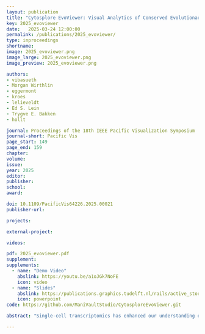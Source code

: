 ```yaml
---
layout: publication
title: "Cytosplore EvoViewer: Visual Analytics of Conserved Evolutionary Patterns in multi-species single-cell sequencing data"
key: 2025_evoviewer
date:   2025-03-24 12:00:00
permalink: /publications/2025_evoviewer/
type: inproceedings
shortname: 
image: 2025_evoviewer.png
image_large: 2025_evoviewer.png
image_preview: 2025_evoviewer.png

authors:
- vibasueth
- Morgan Wirthlin
- eggermont
- kroes
- lelieveldt
- Ed S. Lein
- Trygve E. Bakken
- hollt

journal: Proceedings of the 18th IEEE Pacific Visualization Symposium
journal-short: Pacific Vis
page_start: 149
page_end: 159
chapter:
volume: 
issue: 
year: 2025
editor:
publisher:
school:
award:

doi: 10.1109/PacificVis64226.2025.00021
publisher-url:

projects:

external-project:

videos:

pdf: 2025_evoviewer.pdf
supplement:
supplements:
  - name: "Demo Video"
    abslink: https://youtu.be/a1oJGk7NoFE
    icon: video
  - name: "Slides"
    abslink: https://publications.graphics.tudelft.nl/rails/active_storage/blobs/redirect/eyJfcmFpbHMiOnsibWVzc2FnZSI6IkJBaHBBZ2tVIiwiZXhwIjpudWxsLCJwdXIiOiJibG9iX2lkIn19--c1b76bef2984e8efd65af1eed8e3e0fb1ebe68e0/PacificVisPresentationEvoViewer.pdf
    icon: powerpoint
code: https://github.com/ManiVaultStudio/CytosploreEvoViewer.git

abstract: "Single-cell transcriptomics has enhanced our understanding of the brain’s cellular composition. Biologists now analyze complex datasets to explore how marker genes influence biological processes, genetic variations, and phenotypic traits. A challenge is comparing these datasets across species to detect subtle differences or similarities to evolutionary development. Here, we present Cytosplore EvoViewer to facilitate examining relationships between transcriptomic datasets across species, simplifying the analysis of marker gene regulation and its impact on biological functions and integrating these findings with prior evolutionary knowledge or species-specific traits. We conducted a design study, including domain analysis, implementation of the results into Cytosplore EvoViewer, and an expert evaluation. Cytosplore EvoViewer offers valuable insights into genetic variations and evolutionary dynamics, helping to understand the diversity and the unity within diversity across species and their evolutionary development."

---
```

